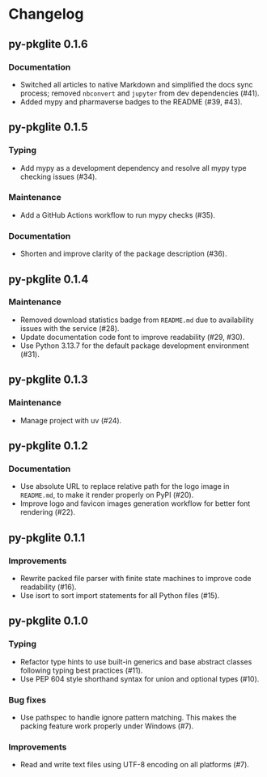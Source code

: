 # Changelog

## py-pkglite 0.1.6

### Documentation

- Switched all articles to native Markdown and simplified the docs sync process;
  removed `nbconvert` and `jupyter` from dev dependencies (#41).
- Added mypy and pharmaverse badges to the README (#39, #43).

## py-pkglite 0.1.5

### Typing

- Add mypy as a development dependency and resolve all mypy type checking issues (#34).

### Maintenance

- Add a GitHub Actions workflow to run mypy checks (#35).

### Documentation

- Shorten and improve clarity of the package description (#36).

## py-pkglite 0.1.4

### Maintenance

- Removed download statistics badge from `README.md` due to availability issues
  with the service (#28).
- Update documentation code font to improve readability (#29, #30).
- Use Python 3.13.7 for the default package development environment (#31).

## py-pkglite 0.1.3

### Maintenance

- Manage project with uv (#24).

## py-pkglite 0.1.2

### Documentation

- Use absolute URL to replace relative path for the logo image in `README.md`,
  to make it render properly on PyPI (#20).
- Improve logo and favicon images generation workflow for better font rendering (#22).

## py-pkglite 0.1.1

### Improvements

- Rewrite packed file parser with finite state machines to improve code readability (#16).
- Use isort to sort import statements for all Python files (#15).

## py-pkglite 0.1.0

### Typing

- Refactor type hints to use built-in generics and base abstract classes
  following typing best practices (#11).
- Use PEP 604 style shorthand syntax for union and optional types (#10).

### Bug fixes

- Use pathspec to handle ignore pattern matching. This makes the packing
  feature work properly under Windows (#7).

### Improvements

- Read and write text files using UTF-8 encoding on all platforms (#7).
